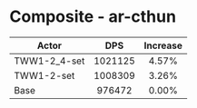 # Composite - ar-cthun
| Actor | DPS | Increase |
|---|:---:|:---:|
|TWW1-2_4-set|1021125|4.57%|
|TWW1-2-set|1008309|3.26%|
|Base|976472|0.00%|

